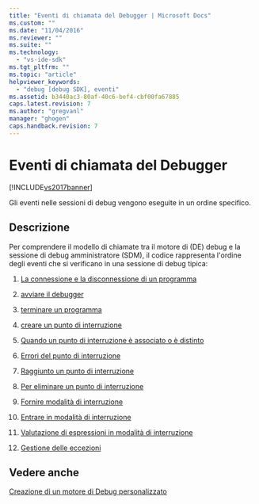```yaml
---
title: "Eventi di chiamata del Debugger | Microsoft Docs"
ms.custom: ""
ms.date: "11/04/2016"
ms.reviewer: ""
ms.suite: ""
ms.technology: 
  - "vs-ide-sdk"
ms.tgt_pltfrm: ""
ms.topic: "article"
helpviewer_keywords: 
  - "debug [debug SDK], eventi"
ms.assetid: b3440ac3-80af-40c6-bef4-cbf00fa67885
caps.latest.revision: 7
ms.author: "gregvanl"
manager: "ghogen"
caps.handback.revision: 7
---
```

# Eventi di chiamata del Debugger
[!INCLUDE[vs2017banner](../../code-quality/includes/vs2017banner.md)]

Gli eventi nelle sessioni di debug vengono eseguite in un ordine specifico.  
  
## Descrizione  
 Per comprendere il modello di chiamate tra il motore di \(DE\) debug e la sessione di debug amministratore \(SDM\), il codice rappresenta l'ordine degli eventi che si verificano in una sessione di debug tipica:  
  
1.  [La connessione e la disconnessione di un programma](../../extensibility/debugger/attaching-and-detaching-to-a-program.md)  
  
2.  [avviare il debugger](../../extensibility/debugger/launching-the-debugger.md)  
  
3.  [terminare un programma](../../extensibility/debugger/terminating-a-program.md)  
  
4.  [creare un punto di interruzione](../../extensibility/debugger/creating-a-breakpoint.md)  
  
5.  [Quando un punto di interruzione è associato o è distinto](../../extensibility/debugger/when-a-breakpoint-binds-or-becomes-unbound.md)  
  
6.  [Errori del punto di interruzione](../../extensibility/debugger/breakpoint-errors.md)  
  
7.  [Raggiunto un punto di interruzione](../../extensibility/debugger/hitting-a-breakpoint.md)  
  
8.  [Per eliminare un punto di interruzione](../../extensibility/debugger/deleting-a-breakpoint.md)  
  
9. [Fornire modalità di interruzione](../../extensibility/debugger/entering-break-mode.md)  
  
10. [Entrare in modalità di interruzione](../../extensibility/debugger/stepping-in-break-mode.md)  
  
11. [Valutazione di espressioni in modalità di interruzione](../../extensibility/debugger/expression-evaluation-in-break-mode.md)  
  
12. [Gestione delle eccezioni](../../extensibility/debugger/exception-handling-visual-studio-sdk.md)  
  
## Vedere anche  
 [Creazione di un motore di Debug personalizzato](../../extensibility/debugger/creating-a-custom-debug-engine.md)